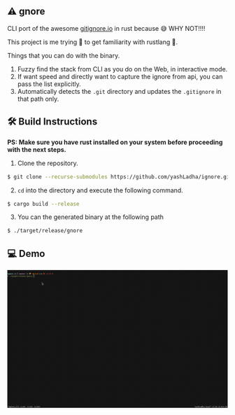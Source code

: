 ## ⚠ gnore

CLI port of the awesome [gitignore.io](https://gitignore.io) in rust because 😅 WHY NOT!!!!

This project is me trying 👷 to get familiarity with rustlang 🦀.

Things that you can do with the binary.
1. Fuzzy find the stack from CLI as you do on the Web, in interactive mode.
2. If want speed and directly want to capture the ignore from api, you can pass the list explicitly.
3. Automatically detects the `.git` directory and updates the `.gitignore` in that path only.

## 🛠 Build Instructions

__PS: Make sure you have rust installed on your system before proceeding with the
next steps.__

1. Clone the repository.
```sh
$ git clone --recurse-submodules https://github.com/yashLadha/ignore.git
```

2. `cd` into the directory and execute the following command.
```sh
$ cargo build --release
```

3. You can the generated binary at the following path
```sh
$ ./target/release/gnore
```

## 💻 Demo

![demo](./assets/record.gif)
